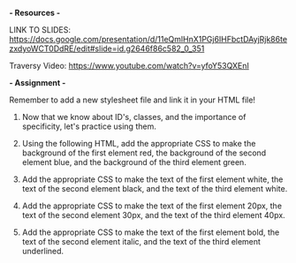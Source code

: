 **- Resources -**

LINK TO SLIDES: https://docs.google.com/presentation/d/11eQmlHnX1PGj6IHFbctDAyjRjk86tezxdyoWCT0DdRE/edit#slide=id.g2646f86c582_0_351

Traversy Video: https://www.youtube.com/watch?v=yfoY53QXEnI

**- Assignment -**

Remember to add a new stylesheet file and link it in your HTML file!

1. Now that we know about ID's, classes, and the importance of specificity, let's practice using them.

2. Using the following HTML, add the appropriate CSS to make the background of the first element red, the background of the second element blue, and the background of the third element green.

3. Add the appropriate CSS to make the text of the first element white, the text of the second element black, and the text of the third element white.

4. Add the appropriate CSS to make the text of the first element 20px, the text of the second element 30px, and the text of the third element 40px.

5. Add the appropriate CSS to make the text of the first element bold, the text of the second element italic, and the text of the third element underlined.
